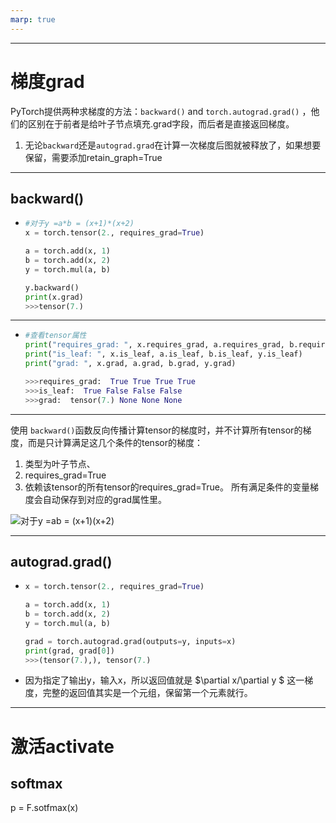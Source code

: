 ```yaml
---
marp: true
---
```

---

# 梯度grad

PyTorch提供两种求梯度的方法：`backward()` and `torch.autograd.grad()` ，他们的区别在于前者是给叶子节点填充.grad字段，而后者是直接返回梯度。
1. 无论`backward`还是`autograd.grad`在计算一次梯度后图就被释放了，如果想要保留，需要添加retain_graph=True

---

## backward()

- ```python
  #对于y =a*b = (x+1)*(x+2)
  x = torch.tensor(2., requires_grad=True)

  a = torch.add(x, 1)
  b = torch.add(x, 2)
  y = torch.mul(a, b)

  y.backward()
  print(x.grad)
  >>>tensor(7.)
  ```

---

- ```python
  #查看tensor属性
  print("requires_grad: ", x.requires_grad, a.requires_grad, b.requires_grad, y.requires_grad)
  print("is_leaf: ", x.is_leaf, a.is_leaf, b.is_leaf, y.is_leaf)
  print("grad: ", x.grad, a.grad, b.grad, y.grad)

  >>>requires_grad:  True True True True
  >>>is_leaf:  True False False False
  >>>grad:  tensor(7.) None None None
  ```

---

使用 `backward()`函数反向传播计算tensor的梯度时，并不计算所有tensor的梯度，而是只计算满足这几个条件的tensor的梯度：

1. 类型为叶子节点、
2. requires_grad=True
3. 依赖该tensor的所有tensor的requires_grad=True。
   所有满足条件的变量梯度会自动保存到对应的grad属性里。

![对于y =ab = (x+1)(x+2)](https://pic1.zhimg.com/v2-fac592361177c47b2094d5bab9b58c30_r.jpg)

---

## autograd.grad()

- ```python
  x = torch.tensor(2., requires_grad=True)

  a = torch.add(x, 1)
  b = torch.add(x, 2)
  y = torch.mul(a, b)

  grad = torch.autograd.grad(outputs=y, inputs=x)
  print(grad, grad[0])
  >>>(tensor(7.),), tensor(7.)
  ```

- 因为指定了输出y，输入x，所以返回值就是 $\partial x/\partial y $ 这一梯度，完整的返回值其实是一个元组，保留第一个元素就行。

---

# 激活activate

## softmax
p = F.sotfmax(x)